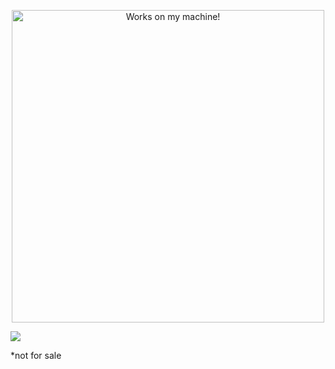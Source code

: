 <p align="center">
    <img src="https://img.shields.io/badge/%E5%A4%A9%E4%BD%91-%E7%83%8F%E5%85%8B%E8%98%AD-yellow?labelColor=blue" title="Works on my machine!" width=500>
</p>

![](https://images-ext-1.discordapp.net/external/4YY9wjCOp-2cMlFGZSbLR7cOgGZrwqi-vlp3gZXMjbE/%3Fwidth%3D780%26height%3D585/https/media.discordapp.net/attachments/430364566027763744/938125566488490014/IMG_2604.jpg)


*not for sale
